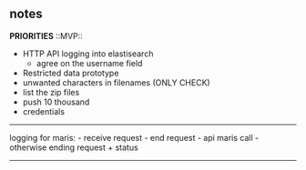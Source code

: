 
## notes

**PRIORITIES** ::MVP::

- HTTP API logging into elastisearch
    - agree on the username field
- Restricted data prototype
- unwanted characters in filenames (ONLY CHECK)
- list the zip files
- push 10 thousand 
- credentials

---

logging for maris:
    - receive request
    - end request
        - api maris call
        - otherwise ending request + status

---
